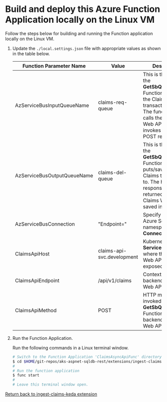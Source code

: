 # Build and deploy this Azure Function Application locally on the Linux VM

Follow the steps below for building and running the Function application locally on the Linux VM.

1. Update the `./local.settings.json` file with appropriate values as shown in the table below.

   Function Parameter Name | Value | Description
   ----------------------- | ----- | -----------
   AzServiceBusInputQueueName | claims-req-queue | This is the queue the **GetSbQCallWebApi** Function reads/gets the Claims transactions from.  The function then calls the Claims Web API and invokes an HTTP POST request.  
   AzServiceBusOutputQueueName | claims-del-queue | This is the queue the **GetSbQCallWebApi** Function puts/saves the Claims transactions to.  The HTTP POST response (JSON) returned by the Claims Web API is saved in this queue.
   AzServiceBusConnection | "Endpoint=" | Specify the value of Azure Service Bus namespace **Connection String**.
   ClaimsApiHost | claims-api-svc.development | Kubernetes DNS **Service** name where the Claims Web API is exposed.
   ClaimsApiEndpoint | /api/v1/claims | Context path of the backend Claims Web API.
   ClaimsApiMethod | POST | HTTP method invoked by the **GetSbQCallWebApi** Function on the backend Claims Web API.

2. Run the Function Application.

   Run the following commands in a Linux terminal window.
   ```bash
   # Switch to the Function Application 'ClaimsAsyncApiFunc' directory
   $ cd $HOME/git-repos/aks-aspnet-sqldb-rest/extensions/ingest-claims-keda/ClaimsAsyncApiFunc
   #
   # Run the function application
   $ func start
   #
   # Leave this terminal window open.

[Return back to ingest-claims-keda extension](../#c-build-and-test-the-azure-function-applications-locally-on-the-linux-vm)

